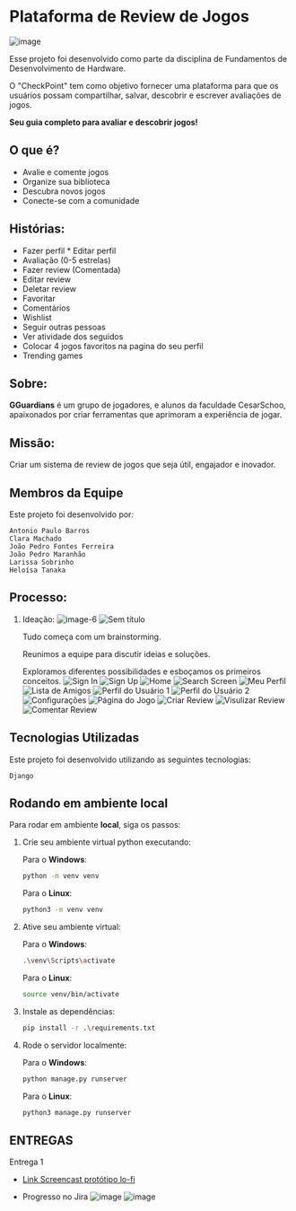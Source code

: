 # Plataforma de Review de Jogos
![image](https://github.com/lariisantos/Projeto-FDS/assets/142417937/f018c00d-9b12-4d22-a83e-7bba8b0d4c38)

Esse projeto foi desenvolvido como parte da disciplina de Fundamentos de Desenvolvimento de Hardware. 

O "CheckPoint" tem como objetivo fornecer uma plataforma para que os usuários possam compartilhar, salvar, descobrir e escrever avaliações de jogos.

**Seu guia completo para avaliar e descobrir jogos!**

## O que é?

* Avalie e comente jogos
* Organize sua biblioteca
* Descubra novos jogos
* Conecte-se com a comunidade

## Histórias:

* Fazer perfil
* Editar perfil
* Avaliação (0-5 estrelas)
* Fazer review (Comentada)
* Editar review
* Deletar review
* Favoritar
* Comentários
* Wishlist
* Seguir outras pessoas
* Ver atividade dos seguidos
* Colocar 4 jogos favoritos na pagina do seu perfil
* Trending games

## Sobre:

**GGuardians** é um grupo de jogadores, e alunos da faculdade CesarSchoo, apaixonados por criar ferramentas que aprimoram a experiência de jogar.

## Missão:

Criar um sistema de review de jogos que seja útil, engajador e inovador.

## Membros da Equipe

Este projeto foi desenvolvido por:

    Antonio Paulo Barros
    Clara Machado
    João Pedro Fontes Ferreira
    João Pedro Maranhão
    Larissa Sobrinho
    Heloísa Tanaka
    
## Processo: 

 1. Ideação:
    ![image-6](https://github.com/lariisantos/Projeto-FDS/assets/95260401/b1a8acaa-1282-4aef-a0d3-888df356605e)
    ![Sem título](https://github.com/lariisantos/Projeto-FDS/assets/95260401/f22f9d0f-c468-4ed4-a6e2-ffa4bfa992c2)

    Tudo começa com um brainstorming.
    
    Reunimos a equipe para discutir ideias e soluções.
    
    Exploramos diferentes possibilidades e esboçamos os primeiros conceitos.
    ![Sign In](https://github.com/lariisantos/Checkpoint/assets/130470569/ab4199ad-89ff-49c9-8564-2569bede10b6)
    ![Sign Up](https://github.com/lariisantos/Checkpoint/assets/130470569/d405ec49-1cc8-4bb5-a93e-738cd0f1cdcc)
    ![Home](https://github.com/lariisantos/Checkpoint/assets/130470569/a697c2ca-fc04-48e3-9085-0dbc63d6c5b7)
    ![Search Screen](https://github.com/lariisantos/Checkpoint/assets/130470569/d6de3710-03ee-417e-b026-fe0693606bed)
    ![Meu Perfil](https://github.com/lariisantos/Checkpoint/assets/130470569/9786fd30-8397-4c74-9926-7bbdbb476a15)
    ![Lista de Amigos](https://github.com/lariisantos/Checkpoint/assets/130470569/2d4c9452-5e06-4315-b986-90675edee916)
    ![Perfil do Usuário 1](https://github.com/lariisantos/Checkpoint/assets/130470569/ea760ce9-6261-4605-a2e2-335eb0461b37)
    ![Perfil do Usuário 2](https://github.com/lariisantos/Checkpoint/assets/130470569/1c9e083f-ff68-4ba8-8d7e-8a2513ae92c7)
    ![Configurações](https://github.com/lariisantos/Checkpoint/assets/130470569/5f2543d6-c0e0-4ef7-b26b-73a23b3823c9)
    ![Página do Jogo](https://github.com/lariisantos/Checkpoint/assets/130470569/6c7cea83-326f-4e33-a455-bd28417e27ef)
    ![Criar Review](https://github.com/lariisantos/Checkpoint/assets/130470569/c860edf9-599f-47b5-b9c7-f656a1bb7f50)
    ![Visulizar Review](https://github.com/lariisantos/Checkpoint/assets/130470569/ea482fea-9553-4166-bc8d-0f9f33045074)
    ![Comentar Review](https://github.com/lariisantos/Checkpoint/assets/130470569/31d85499-d4a4-42f5-b5a3-4c62758a8444)



## Tecnologias Utilizadas

Este projeto foi desenvolvido utilizando as seguintes tecnologias:

    Django
    
## Rodando em ambiente local

Para rodar em ambiente **local**, siga os passos:

1. Crie seu ambiente virtual python executando:

    Para o **Windows**: 

    ```bash
    python -m venv venv
    ```

    Para o **Linux**:

    ```bash
    python3 -m venv venv
    ```

2. Ative seu ambiente virtual:

    Para o **Windows**: 

    ```bash
    .\venv\Scripts\activate
    ```

    Para o **Linux**:

    ```bash
    source venv/bin/activate
    ```

3. Instale as dependências:

    ```bash
    pip install -r .\requirements.txt
    ```

4. Rode o servidor localmente:

    Para o **Windows**: 

    ```bash
    python manage.py runserver
    ```

    Para o **Linux**: 

    ```bash
    python3 manage.py runserver
    ```

## ENTREGAS

Entrega 1

- [Link Screencast protótipo lo-fi](https://drive.google.com/file/d/1uiElRrR0IEcxHCsAufnkhebNVL0oqs2F/view)

- Progresso no Jira
![image](https://github.com/lariisantos/Checkpoint/assets/95260401/a062f333-4a72-43fd-b201-41666ff7a471)
![image](https://github.com/lariisantos/Checkpoint/assets/95260401/68060e89-ebb2-4ba9-a1ea-532fb23e76f1)

